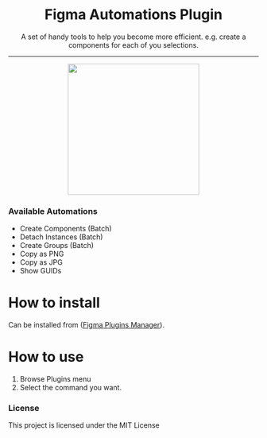 <h1 align="center"> Figma Automations Plugin </h1>

<p align="center"> A set of handy tools to help you become more efficient.  e.g. create a components for each of you selections. </p>

<hr/>

<p align="center">
<img src="https://user-images.githubusercontent.com/1207863/56624223-a4c7ac00-6640-11e9-8e40-f1d082946dcb.png" height="264" />
</p>

<h3> Available Automations </h3>

- Create Components (Batch)
- Detach Instances (Batch)
- Create Groups (Batch)
- Copy as PNG
- Copy as JPG
- Show GUIDs


# How to install
Can be installed from ([Figma Plugins Manager](https://github.com/jachui/figma-plugin-manager)).

# How to use
1. Browse Plugins menu
1. Select the command you want.


<h3>License</h3>

This project is licensed under the MIT License
